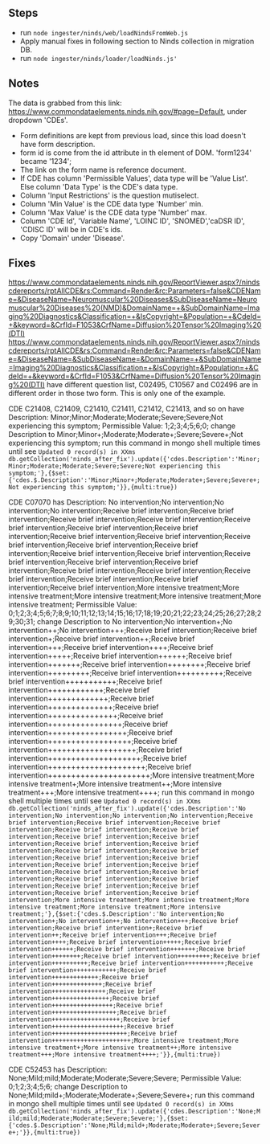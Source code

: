 ## Steps
* run `node ingester/ninds/web/loadNindsFromWeb.js`
* Apply manual fixes in following section to Ninds collection in migration DB.
* run `node ingester/ninds/loader/loadNinds.js'`

## Notes
The data is grabbed from this link: https://www.commondataelements.ninds.nih.gov/#page=Default, under dropdown 'CDEs'.
* Form definitions are kept from previous load, since this load doesn't have form description.
* form id is come from the id attribute in th element of DOM. 'form1234' became '1234';
* The link on the form name is reference document.
* If CDE has column 'Permissible Values', data type will be 'Value List'. Else column 'Data Type' is the CDE's data type.
* Column 'Input Restrictions' is the question mutiselect.
* Column 'Min Value' is the CDE data type 'Number' min.
* Column 'Max Value' is the CDE data type 'Number' max.
* Column 'CDE Id', 'Variable Name', 'LOINC ID', 'SNOMED','caDSR ID', 'CDISC ID' will be in CDE's ids.
* Copy 'Domain' under 'Disease'.

## Fixes
https://www.commondataelements.ninds.nih.gov/ReportViewer.aspx?/nindscdereports/rptAllCDE&rs:Command=Render&rc:Parameters=false&CDEName=&DiseaseName=Neuromuscular%20Diseases&SubDiseaseName=Neuromuscular%20Diseases%20(NMD)&DomainName=+&SubDomainName=Imaging%20Diagnostics&Classification=+&IsCopyright=&Population=+&CdeId=+&keyword=&CrfId=F1053&CrfName=Diffusion%20Tensor%20Imaging%20(DTI)
https://www.commondataelements.ninds.nih.gov/ReportViewer.aspx?/nindscdereports/rptAllCDE&rs:Command=Render&rc:Parameters=false&CDEName=&DiseaseName=&SubDiseaseName=&DomainName=+&SubDomainName=Imaging%20Diagnostics&Classification=+&IsCopyright=&Population=+&CdeId=+&keyword=&CrfId=F1053&CrfName=Diffusion%20Tensor%20Imaging%20(DTI)
have different question list, C02495, C10567 and C02496 are in different order in those two form.
This is only one of the example.

CDE C21408, C21409, C21410, C21411, C21412, C21413, and so on have
Description: Minor;Minor;Moderate;Moderate;Severe;Severe;Not experiencing this symptom;
Permissible Value: 1;2;3;4;5;6;0;
change Description to Minor;Minor+;Moderate;Moderate+;Severe;Severe+;Not experiencing this symptom;
run this command in mongo shell multiple times until see `Updated 0 record(s) in XXms`
`
db.getCollection('ninds_after_fix').update({'cdes.Description':'Minor;Minor;Moderate;Moderate;Severe;Severe;Not experiencing this symptom;'},{$set:{'cdes.$.Description':'Minor;Minor+;Moderate;Moderate+;Severe;Severe+;Not experiencing this symptom;'}},{multi:true})
`


CDE C07070 has
Description: No intervention;No intervention;No intervention;No intervention;Receive brief intervention;Receive brief intervention;Receive brief intervention;Receive brief intervention;Receive brief intervention;Receive brief intervention;Receive brief intervention;Receive brief intervention;Receive brief intervention;Receive brief intervention;Receive brief intervention;Receive brief intervention;Receive brief intervention;Receive brief intervention;Receive brief intervention;Receive brief intervention;Receive brief intervention;Receive brief intervention;Receive brief intervention;Receive brief intervention;Receive brief intervention;Receive brief intervention;Receive brief intervention;More intensive treatment;More intensive treatment;More intensive treatment;More intensive treatment;More intensive treatment;
Permissible Value: 0;1;2;3;4;5;6;7;8;9;10;11;12;13;14;15;16;17;18;19;20;21;22;23;24;25;26;27;28;29;30;31;
change Description to No intervention;No intervention+;No intervention++;No intervention+++;Receive brief intervention;Receive brief intervention+;Receive brief intervention++;Receive brief intervention+++;Receive brief intervention++++;Receive brief intervention+++++;Receive brief intervention++++++;Receive brief intervention+++++++;Receive brief intervention++++++++;Receive brief intervention+++++++++;Receive brief intervention++++++++++;Receive brief intervention+++++++++++;Receive brief intervention++++++++++++;Receive brief intervention+++++++++++++;Receive brief intervention++++++++++++++;Receive brief intervention+++++++++++++++;Receive brief intervention++++++++++++++++;Receive brief intervention+++++++++++++++++;Receive brief intervention++++++++++++++++++;Receive brief intervention+++++++++++++++++++;Receive brief intervention++++++++++++++++++++;Receive brief intervention+++++++++++++++++++++;Receive brief intervention++++++++++++++++++++++;More intensive treatment;More intensive treatment+;More intensive treatment++;More intensive treatment+++;More intensive treatment++++;
run this command in mongo shell multiple times until see `Updated 0 record(s) in XXms`
`
db.getCollection('ninds_after_fix').update({'cdes.Description':'No intervention;No intervention;No intervention;No intervention;Receive brief intervention;Receive brief intervention;Receive brief intervention;Receive brief intervention;Receive brief intervention;Receive brief intervention;Receive brief intervention;Receive brief intervention;Receive brief intervention;Receive brief intervention;Receive brief intervention;Receive brief intervention;Receive brief intervention;Receive brief intervention;Receive brief intervention;Receive brief intervention;Receive brief intervention;Receive brief intervention;Receive brief intervention;Receive brief intervention;Receive brief intervention;Receive brief intervention;Receive brief intervention;More intensive treatment;More intensive treatment;More intensive treatment;More intensive treatment;More intensive treatment;'},{$set:{'cdes.$.Description':'No intervention;No intervention+;No intervention++;No intervention+++;Receive brief intervention;Receive brief intervention+;Receive brief intervention++;Receive brief intervention+++;Receive brief intervention++++;Receive brief intervention+++++;Receive brief intervention++++++;Receive brief intervention+++++++;Receive brief intervention++++++++;Receive brief intervention+++++++++;Receive brief intervention++++++++++;Receive brief intervention+++++++++++;Receive brief intervention++++++++++++;Receive brief intervention+++++++++++++;Receive brief intervention++++++++++++++;Receive brief intervention+++++++++++++++;Receive brief intervention++++++++++++++++;Receive brief intervention+++++++++++++++++;Receive brief intervention++++++++++++++++++;Receive brief intervention+++++++++++++++++++;Receive brief intervention++++++++++++++++++++;Receive brief intervention+++++++++++++++++++++;Receive brief intervention++++++++++++++++++++++;More intensive treatment;More intensive treatment+;More intensive treatment++;More intensive treatment+++;More intensive treatment++++;'}},{multi:true})
`

CDE C52453 has
Description: None;Mild;mild;Moderate;Moderate;Severe;Severe;
Permissible Value: 0;1;2;3;4;5;6;
change Description to None;Mild;mild+;Moderate;Moderate+;Severe;Severe+;
run this command in mongo shell multiple times until see `Updated 0 record(s) in XXms`
`
db.getCollection('ninds_after_fix').update({'cdes.Description':'None;Mild;mild;Moderate;Moderate;Severe;Severe;'},{$set:{'cdes.$.Description':'None;Mild;mild+;Moderate;Moderate+;Severe;Severe+;'}},{multi:true})
`